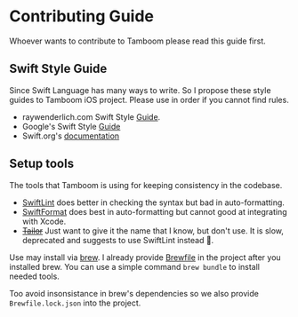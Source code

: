 # Contributing Guide

Whoever wants to contribute to Tamboom please read this guide first.

## Swift Style Guide

Since Swift Language has many ways to write. So I propose these style guides to Tamboom iOS project. Please use in order if you cannot find rules.

- raywenderlich.com Swift Style [Guide](https://github.com/raywenderlich/swift-style-guide).
- Google's Swift Style [Guide](https://google.github.io/swift)
- Swift.org's [documentation](https://swift.org/documentation)

## Setup tools

The tools that Tamboom is using for keeping consistency in the codebase.

- [SwiftLint](https://github.com/realm/SwiftLint) does better in checking the
syntax but bad in auto-formatting.
- [SwiftFormat](https://github.com/nicklockwood/SwiftFormat) does best in
auto-formatting but cannot good at integrating with Xcode.
- ~~[Tailor](https://github.com/zalando/tailor)~~ Just want to give it the name
that I know, but don't use. It is slow, deprecated and suggests to use
SwiftLint instead 🤣.

Use may install via [brew](https://brew.sh). I already provide
[Brewfile](Brewfile) in the project after you installed brew. You can use a
simple command `brew bundle` to install needed tools.

Too avoid insonsistance in brew's dependencies so we also provide
`Brewfile.lock.json` into the project.
